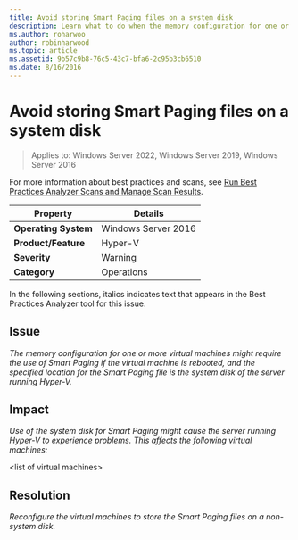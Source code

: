 ```yaml
---
title: Avoid storing Smart Paging files on a system disk
description: Learn what to do when the memory configuration for one or more virtual machines might require the use of Smart Paging if the virtual machine is rebooted, and the specified location for the Smart Paging file is the system disk of the server running Hyper-V.
ms.author: roharwoo
author: robinharwood
ms.topic: article
ms.assetid: 9b57c9b8-76c5-43c7-bfa6-2c95b3cb6510
ms.date: 8/16/2016
---
```

# Avoid storing Smart Paging files on a system disk

>Applies to: Windows Server 2022, Windows Server 2019, Windows Server 2016

For more information about best practices and scans, see [Run Best Practices Analyzer Scans and Manage Scan Results](/previous-versions/windows/it-pro/windows-server-2012-R2-and-2012/hh831400(v=ws.11)).

|Property|Details|
|-|-|
|**Operating System**|Windows Server 2016|
|**Product/Feature**|Hyper-V|
|**Severity**|Warning|
|**Category**|Operations|

In the following sections, italics indicates text that appears in the Best Practices Analyzer tool for this issue.

## Issue
*The memory configuration for one or more virtual machines might require the use of Smart Paging if the virtual machine is rebooted, and the specified location for the Smart Paging file is the system disk of the server running Hyper-V.*

## Impact
*Use of the system disk for Smart Paging might cause the server running Hyper-V to experience problems. This affects the following virtual machines:*

\<list of virtual machines>

## Resolution
*Reconfigure the virtual machines to store the Smart Paging files on a non-system disk.*
